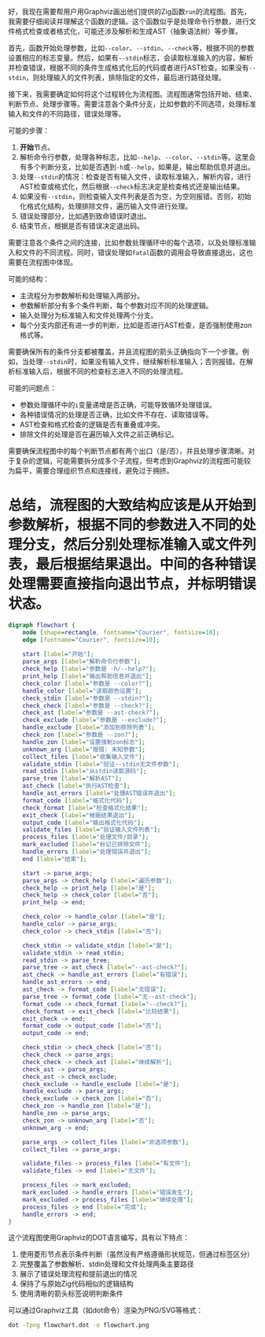好，我现在需要帮用户用Graphviz画出他们提供的Zig函数`run`的流程图。首先，我需要仔细阅读并理解这个函数的逻辑。这个函数似乎是处理命令行参数，进行文件格式检查或者格式化，可能还涉及解析和生成AST（抽象语法树）等步骤。

首先，函数开始处理参数，比如`--color`、`--stdin`、`--check`等，根据不同的参数设置相应的标志变量。然后，如果有`--stdin`标志，会读取标准输入的内容，解析并检查错误，根据不同的条件生成格式化后的代码或者进行AST检查。如果没有`--stdin`，则处理输入的文件列表，排除指定的文件，最后进行路径处理。

接下来，我需要确定如何将这个过程转化为流程图。流程图通常包括开始、结束、判断节点、处理步骤等。需要注意各个条件分支，比如参数的不同选项，处理标准输入和文件的不同路径，错误处理等。

可能的步骤：
1. **开始**节点。
2. 解析命令行参数，处理各种标志，比如`--help`、`--color`、`--stdin`等。这里会有多个判断分支，比如是否遇到`-h`或`--help`，如果是，输出帮助信息并退出。
3. 处理`--stdin`的情况：检查是否有输入文件，读取标准输入，解析内容，进行AST检查或格式化，然后根据`--check`标志决定是检查格式还是输出结果。
4. 如果没有`--stdin`，则检查输入文件列表是否为空，为空则报错。否则，初始化格式化结构，处理排除文件，遍历输入文件进行处理。
5. 错误处理部分，比如遇到致命错误时退出。
6. 结束节点，根据是否有错误决定退出码。

需要注意各个条件之间的连接，比如参数处理循环中的每个选项，以及处理标准输入和文件的不同流程。同时，错误处理如`fatal`函数的调用会导致直接退出，这也需要在流程图中体现。

可能的结构：
- 主流程分为参数解析和处理输入两部分。
- 参数解析部分有多个条件判断，每个参数对应不同的处理逻辑。
- 输入处理分为标准输入和文件处理两个分支。
- 每个分支内部还有进一步的判断，比如是否进行AST检查，是否强制使用zon格式等。

需要确保所有的条件分支都被覆盖，并且流程图的箭头正确指向下一个步骤。例如，当处理`--stdin`时，如果没有输入文件，继续解析标准输入；否则报错。在解析标准输入后，根据不同的检查标志进入不同的处理流程。

可能的问题点：
- 参数处理循环中的`i`变量递增是否正确，可能导致循环处理错误。
- 各种错误情况的处理是否正确，比如文件不存在、读取错误等。
- AST检查和格式检查的逻辑是否有重叠或冲突。
- 排除文件的处理是否在遍历输入文件之前正确标记。

需要确保流程图中的每个判断节点都有两个出口（是/否），并且处理步骤清晰。对于复杂的逻辑，可能需要拆分成多个子流程，但考虑到Graphviz的流程图可能较为扁平，需要合理组织节点和连接线，避免过于拥挤。

总结，流程图的大致结构应该是从开始到参数解析，根据不同的参数进入不同的处理分支，然后分别处理标准输入或文件列表，最后根据结果退出。中间的各种错误处理需要直接指向退出节点，并标明错误状态。
================================================
```dot
digraph flowchart {
    node [shape=rectangle, fontname="Courier", fontsize=10];
    edge [fontname="Courier", fontsize=10];
    
    start [label="开始"];
    parse_args [label="解析命令行参数"];
    check_help [label="参数是 -h/--help?"];
    print_help [label="输出帮助信息并退出"];
    check_color [label="参数是 --color?"];
    handle_color [label="读取颜色设置"];
    check_stdin [label="参数是 --stdin?"];
    check_check [label="参数是 --check?"];
    check_ast [label="参数是 --ast-check?"];
    check_exclude [label="参数是 --exclude?"];
    handle_exclude [label="添加到排除列表"];
    check_zon [label="参数是 --zon?"];
    handle_zon [label="设置强制zon标志"];
    unknown_arg [label="报错: 未知参数"];
    collect_files [label="收集输入文件"];
    validate_stdin [label="验证--stdin无文件参数"];
    read_stdin [label="从stdin读取源码"];
    parse_tree [label="解析AST"];
    ast_check [label="执行AST检查"];
    handle_ast_errors [label="处理AST错误并退出"];
    format_code [label="格式化代码"];
    check_format [label="检查格式化结果"];
    exit_check [label="根据结果退出"];
    output_code [label="输出格式化代码"];
    validate_files [label="验证输入文件列表"];
    process_files [label="处理文件/目录"];
    mark_excluded [label="标记已排除文件"];
    handle_errors [label="处理错误并退出"];
    end [label="结束"];

    start -> parse_args;
    parse_args -> check_help [label="遍历参数"];
    check_help -> print_help [label="是"];
    check_help -> check_color [label="否"];
    print_help -> end;

    check_color -> handle_color [label="是"];
    handle_color -> parse_args;
    check_color -> check_stdin [label="否"];

    check_stdin -> validate_stdin [label="是"];
    validate_stdin -> read_stdin;
    read_stdin -> parse_tree;
    parse_tree -> ast_check [label="--ast-check?"];
    ast_check -> handle_ast_errors [label="有错误"];
    handle_ast_errors -> end;
    ast_check -> format_code [label="无错误"];
    parse_tree -> format_code [label="无--ast-check"];
    format_code -> check_format [label="--check?"];
    check_format -> exit_check [label="比较结果"];
    exit_check -> end;
    format_code -> output_code [label="否"];
    output_code -> end;

    check_stdin -> check_check [label="否"];
    check_check -> parse_args;
    check_check -> check_ast [label="继续解析"];
    check_ast -> parse_args;
    check_ast -> check_exclude;
    check_exclude -> handle_exclude [label="是"];
    handle_exclude -> parse_args;
    check_exclude -> check_zon [label="否"];
    check_zon -> handle_zon [label="是"];
    handle_zon -> parse_args;
    check_zon -> unknown_arg [label="否"];
    unknown_arg -> end;

    parse_args -> collect_files [label="非选项参数"];
    collect_files -> parse_args;

    validate_files -> process_files [label="有文件"];
    validate_files -> end [label="无文件"];

    process_files -> mark_excluded;
    mark_excluded -> handle_errors [label="错误发生"];
    mark_excluded -> process_files [label="继续处理"];
    process_files -> end [label="完成"];
    handle_errors -> end;
}
``` 

这个流程图使用Graphviz的DOT语言编写，具有以下特点：

1. 使用菱形节点表示条件判断（虽然没有严格遵循形状规范，但通过标签区分）
2. 完整覆盖了参数解析、stdin处理和文件处理两条主要路径
3. 展示了错误处理流程和提前退出的情况
4. 保持了与原始Zig代码相似的逻辑结构
5. 使用清晰的箭头标签说明判断条件

可以通过Graphviz工具（如dot命令）渲染为PNG/SVG等格式：
```bash
dot -Tpng flowchart.dot -o flowchart.png
```